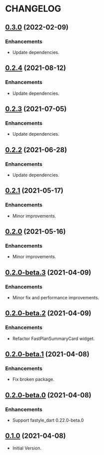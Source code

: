 # CHANGELOG

## [0.3.0](https://github.com/tyrcord/fastyle_pricing/releases/tag/0.3.0) (2022-02-09)

### Enhancements

- Update dependencies.

## [0.2.4](https://github.com/tyrcord/fastyle_pricing/releases/tag/0.2.4) (2021-08-12)

### Enhancements

- Update dependencies.

## [0.2.3](https://github.com/tyrcord/fastyle_pricing/releases/tag/0.2.3) (2021-07-05)

### Enhancements

- Update dependencies.

## [0.2.2](https://github.com/tyrcord/fastyle_pricing/releases/tag/0.2.2) (2021-06-28)

### Enhancements

- Update dependencies.

## [0.2.1](https://github.com/tyrcord/fastyle_pricing/releases/tag/0.2.1) (2021-05-17)

### Enhancements

- Minor improvements.

## [0.2.0](https://github.com/tyrcord/fastyle_pricing/releases/tag/0.2.0) (2021-05-16)

### Enhancements

- Minor improvements.

## [0.2.0-beta.3](https://github.com/tyrcord/fastyle_pricing/releases/tag/0.2.0-beta.3) (2021-04-09)

### Enhancements

- Minor fix and performance improvements.

## [0.2.0-beta.2](https://github.com/tyrcord/fastyle_pricing/releases/tag/0.2.0-beta.2) (2021-04-09)

### Enhancements

- Refactor FastPlanSummaryCard widget.

## [0.2.0-beta.1](https://github.com/tyrcord/fastyle_pricing/releases/tag/0.2.0-beta.1) (2021-04-08)

### Enhancements

- Fix broken package.

## [0.2.0-beta.0](https://github.com/tyrcord/fastyle_pricing/releases/tag/0.2.0-beta.0) (2021-04-08)

### Enhancements

- Support fastyle_dart 0.22.0-beta.0

## [0.1.0](https://github.com/tyrcord/fastyle_pricing/releases/tag/0.1.0) (2021-04-08)

- Initial Version.
